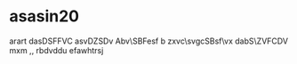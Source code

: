 # asasin20
arart
dasDSFFVC
asvDZSDv
Abv\SBFesf b zxvc\svgcSBsf\vx dabS\ZVFCDV 
mxm ,, rbdvddu
efawhtrsj
